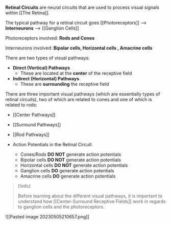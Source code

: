 **Retinal Circuits** are neural circuits that are used to process visual signals within [[The Retina]].

The typical pathway for a retinal circuit goes [[Photoreceptors]] --> **Interneurons** --> [[Ganglion Cells]]

Photoreceptors involved: **Rods and Cones**

Interneurons involved: **Bipolar cells, Horizontal cells , Amacrine cells**

There are two types of visual pathways:
- **Direct (Vertical) Pathways**
	- These are located at the **center** of the receptive field
- **Indirect (Horizontal) Pathways**
	- These are **surrounding** the receptive field

There are three important visual pathways (which are essentially types of retinal circuits), two of which are related to cones and one of which is related to rods:
- [[Center Pathways]]
- [[Surround Pathways]]
- [[Rod Pathways]]

- Action Potentials in the Retinal Circuit
	- Cones/Rods **DO NOT** generate action potentials
	- Bipolar cells **DO NOT** generate action potentials
	- Horizontal cells **DO NOT** generate action potentials
	- Ganglion cells **DO** generate action potentials
	- Amacrine cells **DO** generate action potentials

>[!info]
>
>Before learning about the different visual pathways, it is important to understand how [[Center-Surround Receptive Fields]] work in regards to ganglion cells and the photoreceptors.

![[Pasted image 20230505210657.png]]